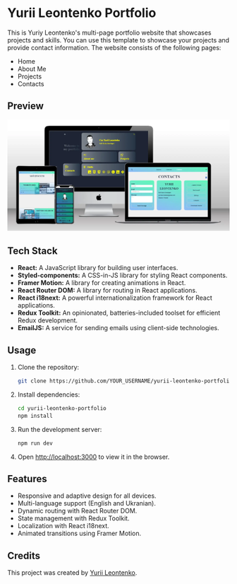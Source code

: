 # Yurii Leontenko Portfolio

This is Yuriy Leontenko's multi-page portfolio website that
showcases projects and skills. You can use this template to
showcase your projects and provide contact information. The
website consists of the following pages:

- Home
- About Me
- Projects
- Contacts

## Preview

![Preview](./src/assets/img/portfolio_screen.webp)

## Tech Stack

- **React:** A JavaScript library for building user
  interfaces.
- **Styled-components:** A CSS-in-JS library for styling
  React components.
- **Framer Motion:** A library for creating animations in
  React.
- **React Router DOM:** A library for routing in React
  applications.
- **React i18next:** A powerful internationalization
  framework for React applications.
- **Redux Toolkit:** An opinionated, batteries-included
  toolset for efficient Redux development.
- **EmailJS:** A service for sending emails using
  client-side technologies.

## Usage

1. Clone the repository:

   ```bash
   git clone https://github.com/YOUR_USERNAME/yurii-leontenko-portfolio.git
   ```

2. Install dependencies:

   ```bash
   cd yurii-leontenko-portfolio
   npm install
   ```

3. Run the development server:

   ```bash
   npm run dev
   ```

4. Open [http://localhost:3000](http://localhost:3000) to
   view it in the browser.

## Features

- Responsive and adaptive design for all devices.
- Multi-language support (English and Ukranian).
- Dynamic routing with React Router DOM.
- State management with Redux Toolkit.
- Localization with React i18next.
- Animated transitions using Framer Motion.

## Credits

This project was created by
[Yurii Leontenko](https://github.com/YuriiLeo).
